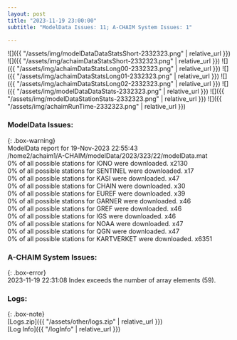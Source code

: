 ```yaml
---
layout: post
title: "2023-11-19 23:00:00"
subtitle: "ModelData Issues: 11; A-CHAIM System Issues: 1"

---
```


![]({{ "/assets/img/modelDataDataStatsShort-2332323.png" | relative_url }})
![]({{ "/assets/img/achaimDataStatsShort-2332323.png" | relative_url }})
![]({{ "/assets/img/achaimDataStatsLong00-2332323.png" | relative_url }})
![]({{ "/assets/img/achaimDataStatsLong01-2332323.png" | relative_url }})
![]({{ "/assets/img/achaimDataStatsLong02-2332323.png" | relative_url }})
![]({{ "/assets/img/modelDataDataStats-2332323.png" | relative_url }})
![]({{ "/assets/img/modelDataStationStats-2332323.png" | relative_url }})
![]({{ "/assets/img/achaimRunTime-2332323.png" | relative_url }})


### ModelData Issues:  
  
{: .box-warning}  
 ModelData report for 19-Nov-2023 22:55:43   
 /home2/achaim1/A-CHAIM/modelData/2023/323/22/modelData.mat   
 0% of all possible stations for IONO were downloaded. x2130   
 0% of all possible stations for SENTINEL were downloaded. x17   
 0% of all possible stations for KASI were downloaded. x47   
 0% of all possible stations for CHAIN were downloaded. x30   
 0% of all possible stations for EUREF were downloaded. x39   
 0% of all possible stations for GARNER were downloaded. x46   
 0% of all possible stations for GREF were downloaded. x46   
 0% of all possible stations for IGS were downloaded. x46   
 0% of all possible stations for NOAA were downloaded. x47   
 0% of all possible stations for QGN were downloaded. x47   
 0% of all possible stations for KARTVERKET were downloaded. x6351   
  
### A-CHAIM System Issues:  
  
{: .box-error}  
2023-11-19 22:31:08 Index exceeds the number of array elements (59).  

### Logs:  
  
{: .box-note}  
[Logs.zip]({{ "/assets/other/logs.zip" | relative_url }})  
[Log Info]({{ "/logInfo" | relative_url }})  
